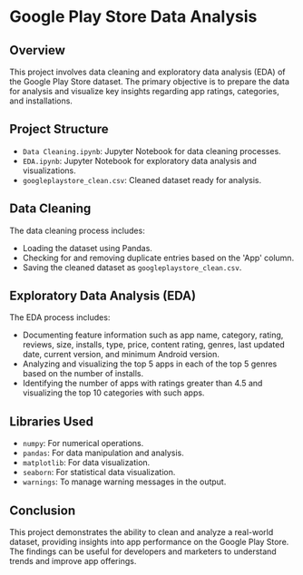 # Google Play Store Data Analysis

## Overview
This project involves data cleaning and exploratory data analysis (EDA) of the Google Play Store dataset. The primary objective is to prepare the data for analysis and visualize key insights regarding app ratings, categories, and installations.

## Project Structure
- `Data Cleaning.ipynb`: Jupyter Notebook for data cleaning processes.
- `EDA.ipynb`: Jupyter Notebook for exploratory data analysis and visualizations.
- `googleplaystore_clean.csv`: Cleaned dataset ready for analysis.

## Data Cleaning
The data cleaning process includes:
- Loading the dataset using Pandas.
- Checking for and removing duplicate entries based on the 'App' column.
- Saving the cleaned dataset as `googleplaystore_clean.csv`.

## Exploratory Data Analysis (EDA)
The EDA process includes:
- Documenting feature information such as app name, category, rating, reviews, size, installs, type, price, content rating, genres, last updated date, current version, and minimum Android version.
- Analyzing and visualizing the top 5 apps in each of the top 5 genres based on the number of installs.
- Identifying the number of apps with ratings greater than 4.5 and visualizing the top 10 categories with such apps.

## Libraries Used
- `numpy`: For numerical operations.
- `pandas`: For data manipulation and analysis.
- `matplotlib`: For data visualization.
- `seaborn`: For statistical data visualization.
- `warnings`: To manage warning messages in the output.

## Conclusion
This project demonstrates the ability to clean and analyze a real-world dataset, providing insights into app performance on the Google Play Store. The findings can be useful for developers and marketers to understand trends and improve app offerings.
